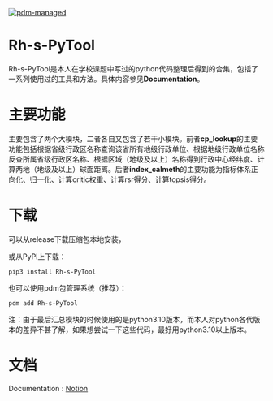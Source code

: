 [![pdm-managed](https://img.shields.io/badge/pdm-managed-blueviolet)](https://pdm.fming.dev)

# Rh-s-PyTool

Rh-s-PyTool是本人在学校课题中写过的python代码整理后得到的合集，包括了一系列使用过的工具和方法。具体内容参见**Documentation**。

# 主要功能

主要包含了两个大模块，二者各自又包含了若干小模块。前者**cp_lookup**的主要功能包括根据省级行政区名称查询该省所有地级行政单位、根据地级行政单位名称反查所属省级行政区名称、根据区域（地级及以上）名称得到行政中心经纬度、计算两地（地级及以上）球面距离。后者**index_calmeth**的主要功能为指标体系正向化、归一化、计算critic权重、计算rsr得分、计算topsis得分。

# 下载

可以从release下载压缩包本地安装，

或从PyPI上下载：

```
pip3 install Rh-s-PyTool
```

也可以使用pdm包管理系统（推荐）：

```
pdm add Rh-s-PyTool
```

注：由于最后汇总模块的时候使用的是python3.10版本，而本人对python各代版本的差异不甚了解，如果想尝试一下这些代码，最好用python3.10以上版本。

# 文档

Documentation : [ Notion ]

[Notion]: https://skahanium.notion.site/Rh-s-PyTool-bf7ab98fba544187b2132c613f0835ea

